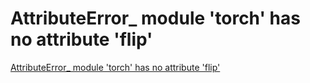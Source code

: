 # AttributeError_ module 'torch' has no attribute 'flip'
[AttributeError_ module 'torch' has no attribute 'flip'](https://aiwithcloud.com/?p=1320)